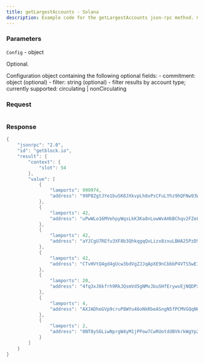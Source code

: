 ```yaml
---
title: getLargestAccounts - Solana
description: Example code for the getLargestAccounts json-rpc method. Сomplete guide on how to use getLargestAccounts json-rpc in GetBlock.io Web3 documentation.
---
```


### Parameters


`Config` - object

Optional.

Configuration object containing the following optional fields: -
commitment: object (optional) - filter: string (optional) - filter
results by account type; currently supported: circulating \|
nonCirculating

### Request

``` java
```

###  Response

``` java
{
    "jsonrpc": "2.0",
    "id": "getblock.io",
    "result": {
        "context": {
            "slot": 54
        },
        "value": [
            {
                "lamports": 999974,
                "address": "99P8ZgtJYe1buSK8JXkvpLh8xPsCFuLYhz9hQFNw93WJ"
            },
            {
                "lamports": 42,
                "address": "uPwWLo16MVehpyWqsLkK3Ka8nLowWvAHbBChqv2FZeL"
            },
            {
                "lamports": 42,
                "address": "aYJCgU7REfu3XF8b3QhkqgqQvLizx8zxuLBHA25PzDS"
            },
            {
                "lamports": 42,
                "address": "CTvHVtQ4gd4gUcw3bdVgZJJqApXE9nCbbbP4VTS5wE1D"
            },
            {
                "lamports": 20,
                "address": "4fq3xJ6kfrh9RkJQsmVd5gNMvJbuSHfErywvEjNQDPxu"
            },
            {
                "lamports": 4,
                "address": "AXJADheGVp9cruP8WYu46oNkRbeASngN5fPCMVGQqNHa"
            },
            {
                "lamports": 2,
                "address": "8NT8yS6LiwNprgW4yM1jPPow7CwRUotddBVkrkWgYp24"
            }
        ]
    }
}
```

